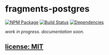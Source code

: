 # fragments-postgres

[![NPM Package](https://img.shields.io/npm/v/fragments-postgres.svg?style=flat)](https://www.npmjs.org/package/fragments-postgres)
[![Build Status](https://travis-ci.org/snd/fragments-postgres.svg?branch=master)](https://travis-ci.org/snd/fragments-postgres/branches)
[![Dependencies](https://david-dm.org/snd/fragments-postgres.svg)](https://david-dm.org/snd/fragments-postgres)

*work in progress. documentation soon.*

## [license: MIT](LICENSE)
